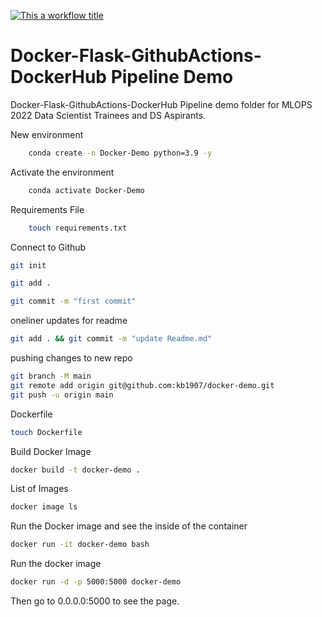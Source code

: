 [![This a workflow title](https://github.com/kb1907/docker-demo/actions/workflows/push-docker-image.yaml/badge.svg)](https://github.com/kb1907/docker-demo/actions/workflows/push-docker-image.yaml)

# Docker-Flask-GithubActions-DockerHub Pipeline Demo

Docker-Flask-GithubActions-DockerHub Pipeline demo folder for MLOPS 2022 Data Scientist Trainees and DS Aspirants.

New environment

```bash
    conda create -n Docker-Demo python=3.9 -y
```

Activate the environment

```bash
    conda activate Docker-Demo
```

Requirements File

```bash
    touch requirements.txt
```

Connect to Github

```bash
git init
```

```bash
git add .
```

```bash
git commit -m "first commit"
```

oneliner updates for readme

```bash
git add . && git commit -m "update Readme.md"
```

pushing changes to new repo

```bash
git branch -M main
git remote add origin git@github.com:kb1907/docker-demo.git
git push -u origin main
```

Dockerfile

```bash
touch Dockerfile
```

Build Docker Image

```bash
docker build -t docker-demo .
```

List of Images

```bash
docker image ls
```

Run the Docker image and see the inside of the container

```bash
docker run -it docker-demo bash
```

Run the docker image

```bash
docker run -d -p 5000:5000 docker-demo
```

Then go to 0.0.0.0:5000 to see the page.
